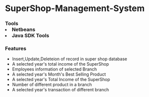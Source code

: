 # SuperShop-Management-System
<h3>Tools</h3?
<ul>
<li>Netbeans</li>
<li>Java SDK Tools</li>
</ul>


<h3>Features</h3>
<ul>
<li>Insert,Update,Deleteion of record in super shop database</li>
<li>A selected year's total income of the SuperShop</li>
<li>Employees information of selected Branch</li>
<li>A selected year's Month's Best Selling Product</li>
<li>A selected year's Total Income of the SuperShop</li>
<li>Number of different product in a branch</li>
<li>A selected year's transaction of different branch</li>

</ul>
